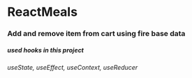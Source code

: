 ﻿# ReactMeals

### Add and remove item from cart using fire base data

##### used hooks in this project
*useState, useEffect, useContext, useReducer*
